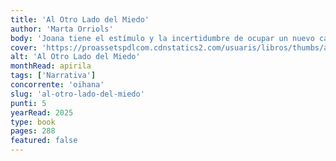 ```yaml
---
title: 'Al Otro Lado del Miedo'
author: 'Marta Orriols'
body: 'Joana tiene el estímulo y la incertidumbre de ocupar un nuevo cargo como responsable de la restauración y conservación de las obras de arte del museo en el que trabaja, además de dos hijos adolescentes que empiezan a ir por su cuenta y, años después de la separación, la petición de divorcio de su exmarido, que quiere casarse con una mujer que está esperando un hijo suyo. Introvertida y observadora, Joana se esfuerza por descifrar todos estos cambios y algunos hechos inquietantes de su alrededor que debilitan el equilibrio que la vida le proporciona. Mientras se ocupa de las obras de arte deterioradas por el tiempo, le viene a la memoria un hombre con quien pasó dos noches hace años, pero al que nunca ha olvidado a pesar de la distancia geográfica que los separa.'
cover: 'https://proassetspdlcom.cdnstatics2.com/usuaris/libros/thumbs/aa65e4f4-90d2-4cdb-ba27-e9fab8728198/d_295_510/portada_al-otro-lado-del-miedo_marta-orriols_202412231647.webp'
alt: 'Al Otro Lado del Miedo'
monthRead: apirila
tags: ['Narrativa']
concorrente: 'oihana'
slug: 'al-otro-lado-del-miedo'
punti: 5
yearRead: 2025
type: book
pages: 288
featured: false
---
```


